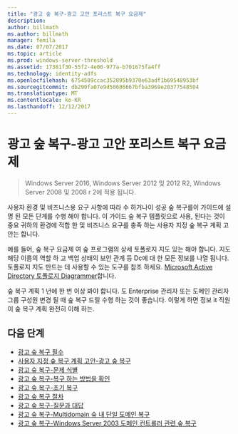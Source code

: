```yaml
---
title: "광고 숲 복구-광고 고안 포리스트 복구 요금제"
description: 
author: billmath
ms.author: billmath
manager: femila
ms.date: 07/07/2017
ms.topic: article
ms.prod: windows-server-threshold
ms.assetid: 17381f30-55f2-4e00-977a-b701675fa4ff
ms.technology: identity-adfs
ms.openlocfilehash: 6754509ccac352895b9370e63adf1b69548953bf
ms.sourcegitcommit: db290fa07e9d50686667bfba3969e20377548504
ms.translationtype: MT
ms.contentlocale: ko-KR
ms.lasthandoff: 12/12/2017
---
```

>
# <a name="ad-forest-recovery---devising-an-ad-forest-recovery-plan"></a>광고 숲 복구-광고 고안 포리스트 복구 요금제

>Windows Server 2016, Windows Server 2012 및 2012 R2, Windows Server 2008 및 2008 r 2에 적용 됩니다.

사용자 환경 및 비즈니스용 요구 사항에 따라 수 하거나이 성공 숲 복구를이 가이드에 설명 된 모든 단계를 수행 해야 합니다. 이 가이드 숲 복구 템플릿으로 사용, 된다는 것이 중요 귀하의 환경에 적합 한 및 비즈니스 요구를 충족 하는 사용자 지정 숲 복구 계획 고안는 합니다.  
  
 예를 들어, 숲 복구 요금제 여 숲 프로그램의 상세 토폴로지 지도 있는 해야 합니다. 지도 해당 이름의 역할 하 고 백업 상태의 보안 관계 등 Dc에 대 한 모든 정보를 나열 됩니다. 토폴로지 지도 만드는 데 사용할 수 있는 도구를 참조 하세요. [Microsoft Active Directory 토폴로지 Diagrammer](https://www.microsoft.com/download/details.aspx?id=13380)합니다.  
  
 숲 복구 계획 1 년에 한 번 이상 봐야 합니다. 도 Enterprise 관리자 또는 도메인 관리자 그룹 구성원 변경 될 때 숲 복구 드릴 수행 하는 것이 좋습니다. 이렇게 하면 정보 it 직원이 숲 복구 계획 완전히 이해 하는.

## <a name="next-steps"></a>다음 단계
-   [광고 숲 복구 필수](AD-Forest-Recovery-Prerequisties.md)  
-   [사용자 지정 숲 복구 계획 고안-광고 숲 복구](AD-Forest-Recovery-Devising-a-Plan.md)  
- [광고 숲 복구-문제 식별](AD-Forest-Recovery-Identify-the-Problem.md)
-   [광고 숲 복구-복구 하는 방법을 확인](AD-Forest-Recovery-Determine-how-to-Recover.md)
-   [광고 숲 복구-초기 복구](AD-Forest-Recovery-Perform-initial-recovery.md)  
-   [광고 숲 복구 절차](AD-Forest-Recovery-Procedures.md)  
-   [광고 숲 복구-질문과 대답](AD-Forest-Recovery-FAQ.md)  
-   [광고 숲 복구-Multidomain 숲 내 단일 도메인 복구](AD-Forest-Recovery-Single-Domain-in-Multidomain-Recovery.md)  
-   [광고 숲 복구-Windows Server 2003 도메인 컨트롤러 관련 숲 복구](AD-Forest-Recovery-Windows-Server-2003.md) 
